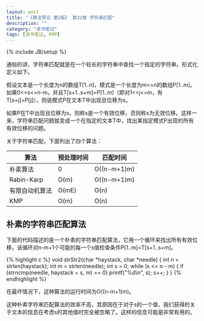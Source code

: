 ```yaml
---
layout: post
title: "《算法导论 第2版》 第32章 字符串匹配"
description: ""
category: "读书笔记"
tags: [读书笔记, KMP]
---
```

{% include JB/setup %}

通俗的讲，字符串匹配就是在一个较长的字符串中查找一个指定的字符串。形式化定义如下。

假设文本是一个长度为n的数组T[1..n]，模式是一个长度为m<=n的数组P[1..m]。如果0<=s<=n-m，并且T[s+1..s+m]=P[1..m]（即对1<=j<=m，有T[s+j]=P[j]），则说模式P在文本T中出现且位移为s。

如果P在T中出现且位移为s，则称s是一个有效位移，否则称s为无效位移。这样一来，字符串匹配问题就变成一个在指定的文本T中，找出某指定模式P出现的所有有效位移的问题。

关于字符串匹配，下面列出了四个算法：

|算法|预处理时间|匹配时间|
|----|----------|--------|
|朴素算法|0|O((n-m+1)m)|
|Rabin-Karp|O(m)|O((n-m+1)m)|
|有限自动机算法|O(mE)|O(n)|
|KMP|O(m)|O(n)|

<!--more-->

## 朴素的字符串匹配算法

下面的代码描述的是一个朴素的字符串匹配算法，它用一个循环来找出所有有效位移，该循环对n-m+1个可能的每一个s值检查条件P[1..m]=T[s+1..s+m]。

{% highlight c %}
void strStr2(char *haystack, char *needle)
{
	int n = strlen(haystack);
	int m = strlen(needle);
	int s = 0;
	while (s <= n - m) {
		if (strncmp(needle, haystack + s, m) == 0)
			printf("%d\n", s);
		s++;
	}
}
{% endhighlight %}

在最坏情况下，这种算法的运行时间为O((n-m+1)m)。

这种朴素字符串匹配算法的效率不高，其原因在于对于s的一个值，我们获得的关于文本的信息在考虑s的其他值时完全被忽略了。这样的信息可能是非常有用的。
